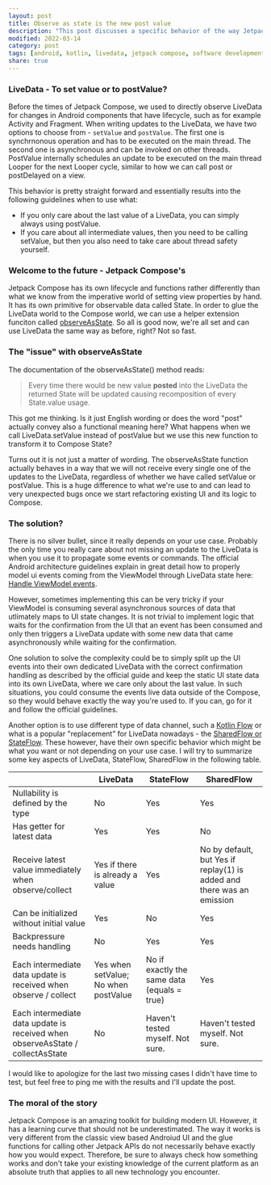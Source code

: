 ```yaml
---
layout: post
title: Observe as state is the new post value
description: "This post discusses a specific behavior of the way Jetpack Compose consumes LiveData"
modified: 2022-03-14
category: post
tags: [android, kotlin, livedata, jetpack compose, software development]
share: true
---
```


### LiveData - To set value or to postValue?
Before the times of Jetpack Compose, we used to directly observe LiveData for changes in Android components that have lifecycle, such as for example Activity and Fragment. When writing updates to the LiveData, we have two options to choose from - `setValue` and `postValue`. The first one is synchrnonous operation and has to be executed on the main thread. The second one is asynchronous and can be invoked on other threads. PostValue internally schedules an update to be executed on the main thread Looper for the next Looper cycle, similar to how we can call post or postDelayed on a view.

This behavior is pretty straight forward and essentially results into the following guidelines when to use what:

- If you only care about the last value of a LiveData, you can simply always using postValue. 
- If you care about all intermediate values, then you need to be calling setValue, but then you also need to take care about thread safety yourself.


### Welcome to the future - Jetpack Compose's
Jetpack Compose has its own lifecycle and functions rather differently than what we know from the imperative world of setting view properties by hand. It has its own primitive for observable data called State. In order to glue the LiveData world to the Compose world, we can use a helper extension funciton called [observeAsState](https://developer.android.com/reference/kotlin/androidx/compose/runtime/livedata/package-summary#(androidx.lifecycle.LiveData).observeAsState()). So all is good now, we're all set and can use LiveData the same way as before, right? Not so fast.

### The "issue" with observeAsState
The documentation of the observeAsState() method reads:

> Every time there would be new value __posted__ into the LiveData the returned State will be updated causing recomposition of every State.value usage.

This got me thinking. Is it just English wording or does the word "post" actually convey also a functional meaning here? What happens when we call LiveData.setValue instead of postValue but we use this new function to transform it to Compose State? 

Turns out it is not just a matter of wording. The observeAsState function actually behaves in a way that we will not receive every single one of the updates to the LiveData, regardless of whether we have called setValue or postValue. This is a huge difference to what we're use to and can lead to very unexpected bugs once we start refactoring existing UI and its logic to Compose.

### The solution?
There is no silver bullet, since it really depends on your use case. Probably the only time you really care about not missing an update to the LiveData is when you use it to propagate some events or commands. The official Android architecture guidelines explain in great detail how to properly model ui events coming from the ViewModel through LiveData state here: [Handle ViewModel events](https://developer.android.com/jetpack/guide/ui-layer/events?hl=en#handle-viewmodel-events). 

However, sometimes implementing this can be very tricky if your ViewModel is consuming several asynchronous sources of data that utlimately maps to UI state changes. It is not trivial to implement logic that waits for the confirmation from the UI that an event has been consumed and only then triggers a LiveData update with some new data that came asynchronously while waiting for the confirmation. 

One solution to solve the complexity could be to simply split up the UI events into their own dedicated LiveData with the correct confirmation handling as described by the official guide and keep the static UI state data into its own LiveData, where we care only about the last value. In such situations, you could consume the events live data outside of the Compose, so they would behave exactly the way you're used to. If you can, go for it and follow the official guidelines.

Another option is to use different type of data channel, such a [Kotlin Flow](https://kotlinlang.org/docs/flow.html) or what is a popular "replacement" for LiveData nowadays - the [SharedFlow or StateFlow](https://developer.android.com/kotlin/flow/stateflow-and-sharedflow). These however, have their own specific behavior which might be what you want or not depending on your use case. I will try to summarize some key aspects of LiveData, StateFlow, SharedFlow in the following table.


| | LiveData         | StateFlow     | SharedFlow |
|-----|--------------|-----------|------------|
| Nullability is defined by the type | No | Yes | Yes |
| Has getter for latest data | Yes | Yes | No |
| Receive latest value immediately when observe/collect | Yes if there is already a value | Yes | No by default, but Yes if replay(1) is added and there was an emission
| Can be initialized without initial value | Yes | No | Yes 
| Backpressure needs handling | No | Yes | Yes
| Each intermediate data update is received when observe / collect | Yes when setValue; No when postValue | No if exactly the same data (equals = true) | Yes |
| Each intermediate data update is received when observeAsState / collectAsState | No | Haven't tested myself. Not sure. | Haven't tested myself. Not sure. |

I would like to apologize for the last two missing cases I didn't have time to test, but feel free to ping me with the results and I'll update the post.

### The moral of the story
Jetpack Compose is an amazing toolkit for building modern UI. However, it has a learning curve that should not be underestimated. The way it works is very different from the classic view based Androiud UI and the glue functions for calling other Jetpack APIs do not necessarily behave exactly how you would expect. Therefore, be sure to always check how something works and don't take your existing knowledge of the current platform as an absolute truth that applies to all new technology you encounter.